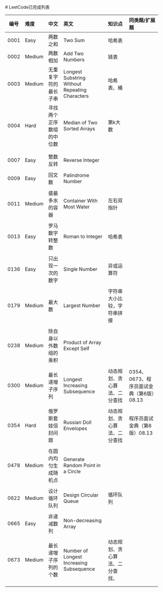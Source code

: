 ﻿﻿﻿# LeetCode已完成列表

| 编号 | 难度   | 中文                     | 英文                                           | 知识点                         | 同类题/扩展题                            |
| :--: | :----- | :----------------------- | :--------------------------------------------- | :----------------------------- | :--------------------------------------- |
| 0001 | Easy   | 两数之和                 | Two Sum                                        | 哈希表                         |                                          |
| 0002 | Medium | 两数相加                 | Add Two Numbers                                | 链表                           |                                          |
| 0003 | Medium | 无重复字符的最长子串     | Longest Substring Without Repeating Characters | 哈希表、桶                     |                                          |
| 0004 | Hard   | 寻找两个正序数组的中位数 | Median of Two Sorted Arrays                    | 第k大数                        |                                          |
|      |        |                          |                                                |                                |                                          |
|      |        |                          |                                                |                                |                                          |
| 0007 | Easy   | 整数反转                 | Reverse Integer                                |                                |                                          |
|      |        |                          |                                                |                                |                                          |
| 0009 | Easy   | 回文数                   | Palindrome Number                              |                                |                                          |
|      |        |                          |                                                |                                |                                          |
| 0011 | Medium | 盛最多水的容器           | Container With Most Water                      | 左右双指针                     |                                          |
|      |        |                          |                                                |                                |                                          |
| 0013 | Easy   | 罗马数字转整数           | Roman to Integer                               | 哈希表                         |                                          |
|      |        |                          |                                                |                                |                                          |
| 0136 | Easy   | 只出现一次的数字         | Single Number                                  | 异或运算符                     |                                          |
|      |        |                          |                                                |                                |                                          |
| 0179 | Medium | 最大数                   | Largest Number                                 | 字符串大小比较，字符串拼接     |                                          |
|      |        |                          |                                                |                                |                                          |
| 0238 | Medium | 除自身以外数组的乘积     | Product of Array Except Self                   |                                |                                          |
|      |        |                          |                                                |                                |                                          |
| 0300 | Medium | 最长递增子序列           | Longest Increasing Subsequence                 | 动态规划、贪心算法、二分查找   | 0354、0673、程序员面试金典（第6版）08.13 |
|      |        |                          |                                                |                                |                                          |
| 0354 | Hard   | 俄罗斯套娃信封问题       | Russian Doll Envelopes                         | 动态规划、贪心算法、二分查找   | 程序员面试金典（第6版）08.13             |
|      |        |                          |                                                |                                |                                          |
| 0478 | Medium | 在圆内均匀生成随机点     | Generate Random Point in a Circle              |                                |                                          |
|      |        |                          |                                                |                                |                                          |
| 0622 | Medium | 设计循环队列             | Design Circular Queue                          | 循环队列                       |                                          |
|      |        |                          |                                                |                                |                                          |
| 0665 | Easy   | 非递减数列               | Non-decreasing Array                           |                                |                                          |
|      |        |                          |                                                |                                |                                          |
| 0673 | Medium | 最长递增子序列的个数     | Number of Longest Increasing Subsequence       | 动态规划、贪心算法、二分查找、 |                                          |
|      |        |                          |                                                |                                |                                          |
|      |        |                          |                                                |                                |                                          |
